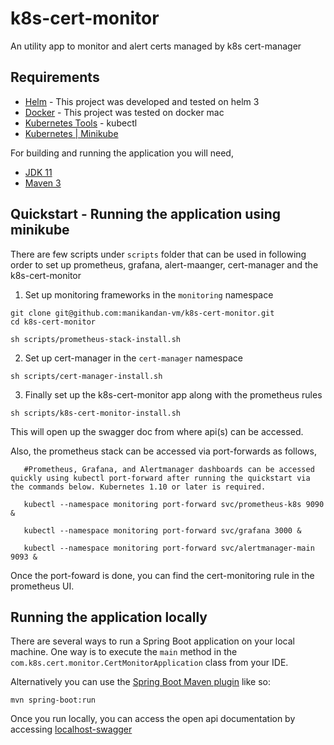 # k8s-cert-monitor
An utility app to monitor and alert certs managed by k8s cert-manager 

## Requirements

 * [Helm](https://helm.sh/) - This project was developed and tested on helm 3
 * [Docker](https://www.docker.com/products/docker-desktop) - This project was tested on docker mac
 * [Kubernetes Tools](https://kubernetes.io/docs/tasks/tools/) - kubectl
 * [Kubernetes | Minikube](https://minikube.sigs.k8s.io/docs/start/)

For building and running the application you will need, 
  - [JDK 11](https://openjdk.java.net/projects/jdk/11/)
  - [Maven 3](https://maven.apache.org)

## Quickstart - Running the application using minikube
There are few scripts under `scripts` folder that can be used in following order to set up prometheus, grafana, alert-maanger, cert-manager and the k8s-cert-monitor

1. Set up monitoring frameworks in the `monitoring` namespace
```shell
git clone git@github.com:manikandan-vm/k8s-cert-monitor.git
cd k8s-cert-monitor

sh scripts/prometheus-stack-install.sh
```
2. Set up cert-manager in the `cert-manager` namespace
```shell
sh scripts/cert-manager-install.sh
```
3. Finally set up the k8s-cert-monitor app along with the prometheus rules
```shell
sh scripts/k8s-cert-monitor-install.sh
```
This will open up the swagger doc from where api(s) can be accessed. 

Also, the prometheus stack can be accessed via port-forwards as follows,
 ```shell
    #Prometheus, Grafana, and Alertmanager dashboards can be accessed quickly using kubectl port-forward after running the quickstart via the commands below. Kubernetes 1.10 or later is required.
        
    kubectl --namespace monitoring port-forward svc/prometheus-k8s 9090 &

    kubectl --namespace monitoring port-forward svc/grafana 3000 &

    kubectl --namespace monitoring port-forward svc/alertmanager-main 9093 &
  ```

Once the port-foward is done, you can find the cert-monitoring rule in the prometheus UI. 

## Running the application locally

There are several ways to run a Spring Boot application on your local machine. One way is to execute the `main` method in the `com.k8s.cert.monitor.CertMonitorApplication` class from your IDE.

Alternatively you can use the [Spring Boot Maven plugin](https://docs.spring.io/spring-boot/docs/current/reference/html/build-tool-plugins-maven-plugin.html) like so:

```shell
mvn spring-boot:run
```
Once you run locally, you can access the open api documentation by accessing [localhost-swagger](http://localhost:8080/swagger-ui/index.html)

